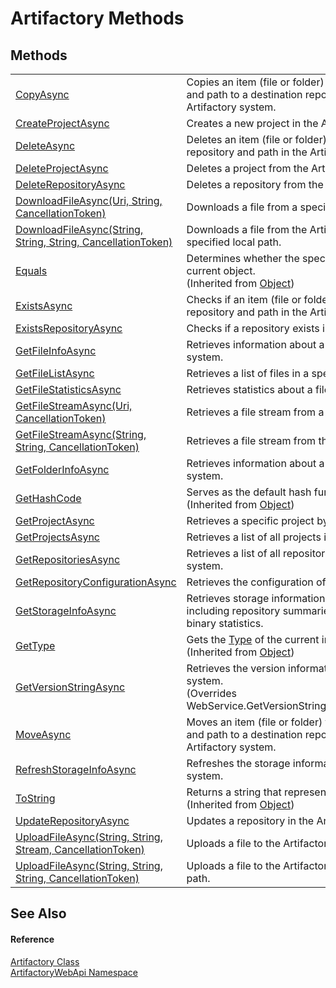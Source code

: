 # Artifactory Methods




## Methods
<table>
<tr>
<td><a href="6f90337e-0386-e97a-dff2-c01abab96c4d">CopyAsync</a></td>
<td>Copies an item (file or folder) from a source repository and path to a destination repository and path in the Artifactory system.</td></tr>
<tr>
<td><a href="489b1eaf-ab80-c652-5b4a-bc134407bcf7">CreateProjectAsync</a></td>
<td>Creates a new project in the Artifactory system.</td></tr>
<tr>
<td><a href="94e7c7f1-d12c-dea8-2ccf-d6539e6b6467">DeleteAsync</a></td>
<td>Deletes an item (file or folder) from a specified repository and path in the Artifactory system.</td></tr>
<tr>
<td><a href="db93873b-ce5f-5a98-01da-5069c620328a">DeleteProjectAsync</a></td>
<td>Deletes a project from the Artifactory system.</td></tr>
<tr>
<td><a href="f8119880-e772-a5e1-70de-31bf37e64865">DeleteRepositoryAsync</a></td>
<td>Deletes a repository from the Artifactory system.</td></tr>
<tr>
<td><a href="3f1681ff-e5c6-11bd-c4a7-e094c3945227">DownloadFileAsync(Uri, String, CancellationToken)</a></td>
<td>Downloads a file from a specified URL to a local path.</td></tr>
<tr>
<td><a href="dbd4e31a-93e4-2303-8556-e841275e6e0c">DownloadFileAsync(String, String, String, CancellationToken)</a></td>
<td>Downloads a file from the Artifactory system to a specified local path.</td></tr>
<tr>
<td><a href="https://learn.microsoft.com/dotnet/api/system.object.equals#system-object-equals(system-object)" target="_blank" rel="noopener noreferrer">Equals</a></td>
<td>Determines whether the specified object is equal to the current object.<br />(Inherited from <a href="https://learn.microsoft.com/dotnet/api/system.object" target="_blank" rel="noopener noreferrer">Object</a>)</td></tr>
<tr>
<td><a href="05a99f27-d471-2b34-89ff-275bdbf43271">ExistsAsync</a></td>
<td>Checks if an item (file or folder) exists in a specified repository and path in the Artifactory system.</td></tr>
<tr>
<td><a href="9134fa6a-569e-c1f1-874e-55d02831f414">ExistsRepositoryAsync</a></td>
<td>Checks if a repository exists in the Artifactory system.</td></tr>
<tr>
<td><a href="aa2037f6-3d7c-d8ab-5fc0-0d8c955d50e0">GetFileInfoAsync</a></td>
<td>Retrieves information about a file in the Artifactory system.</td></tr>
<tr>
<td><a href="65ec511e-4a82-ea75-c860-d0619f21fd5b">GetFileListAsync</a></td>
<td>Retrieves a list of files in a specific storage location.</td></tr>
<tr>
<td><a href="c4bfbc11-70c8-b833-eddc-2d3669c36c05">GetFileStatisticsAsync</a></td>
<td>Retrieves statistics about a file in the Artifactory system.</td></tr>
<tr>
<td><a href="981eb528-8517-7d01-4179-f261ed3d6c94">GetFileStreamAsync(Uri, CancellationToken)</a></td>
<td>Retrieves a file stream from a specified URL.</td></tr>
<tr>
<td><a href="4aabd8dd-4f5b-88c9-c222-effc1a917ad5">GetFileStreamAsync(String, String, CancellationToken)</a></td>
<td>Retrieves a file stream from the Artifactory system.</td></tr>
<tr>
<td><a href="31aeffd3-f851-8683-fcc4-3500d6d876ad">GetFolderInfoAsync</a></td>
<td>Retrieves information about a folder in the Artifactory system.</td></tr>
<tr>
<td><a href="https://learn.microsoft.com/dotnet/api/system.object.gethashcode" target="_blank" rel="noopener noreferrer">GetHashCode</a></td>
<td>Serves as the default hash function.<br />(Inherited from <a href="https://learn.microsoft.com/dotnet/api/system.object" target="_blank" rel="noopener noreferrer">Object</a>)</td></tr>
<tr>
<td><a href="0a15f6bb-5b32-94a9-c558-b5aed8ec6bda">GetProjectAsync</a></td>
<td>Retrieves a specific project by its key.</td></tr>
<tr>
<td><a href="b063d524-180e-bcbf-97f6-587f4790ece1">GetProjectsAsync</a></td>
<td>Retrieves a list of all projects in the Artifactory system.</td></tr>
<tr>
<td><a href="b9d65772-a957-f482-af55-77231f64838f">GetRepositoriesAsync</a></td>
<td>Retrieves a list of all repositories in the Artifactory system.</td></tr>
<tr>
<td><a href="83551ba0-2c06-19dd-95fb-33b9ebfce5cb">GetRepositoryConfigurationAsync</a></td>
<td>Retrieves the configuration of a specific repository.</td></tr>
<tr>
<td><a href="c1cc4d51-27f2-ca40-07e0-3657e1a93951">GetStorageInfoAsync</a></td>
<td>Retrieves storage information for the Artifactory system, including repository summaries, file store details, and binary statistics.</td></tr>
<tr>
<td><a href="https://learn.microsoft.com/dotnet/api/system.object.gettype" target="_blank" rel="noopener noreferrer">GetType</a></td>
<td>Gets the <a href="https://learn.microsoft.com/dotnet/api/system.type" target="_blank" rel="noopener noreferrer">Type</a> of the current instance.<br />(Inherited from <a href="https://learn.microsoft.com/dotnet/api/system.object" target="_blank" rel="noopener noreferrer">Object</a>)</td></tr>
<tr>
<td><a href="6b05fa5b-798f-3a74-fb5e-fdaf6eacba62">GetVersionStringAsync</a></td>
<td>Retrieves the version information of the Artifactory system.<br />(Overrides WebService.GetVersionStringAsync(CancellationToken))</td></tr>
<tr>
<td><a href="8bed2615-68e8-7b7b-4242-a0e0917c5464">MoveAsync</a></td>
<td>Moves an item (file or folder) from a source repository and path to a destination repository and path in the Artifactory system.</td></tr>
<tr>
<td><a href="08f651c0-0c7d-dcbd-a3b1-59cac477d4f3">RefreshStorageInfoAsync</a></td>
<td>Refreshes the storage information for the Artifactory system.</td></tr>
<tr>
<td><a href="https://learn.microsoft.com/dotnet/api/system.object.tostring" target="_blank" rel="noopener noreferrer">ToString</a></td>
<td>Returns a string that represents the current object.<br />(Inherited from <a href="https://learn.microsoft.com/dotnet/api/system.object" target="_blank" rel="noopener noreferrer">Object</a>)</td></tr>
<tr>
<td><a href="1d2364bc-fc58-a482-6774-a2ff11d6f8fa">UpdateRepositoryAsync</a></td>
<td>Updates a repository in the Artifactory system.</td></tr>
<tr>
<td><a href="36380b54-5143-10eb-ee32-3f34a5743ba8">UploadFileAsync(String, String, Stream, CancellationToken)</a></td>
<td>Uploads a file to the Artifactory system from a stream.</td></tr>
<tr>
<td><a href="8fd5a713-b464-9e61-7fbc-57c4a28a4fbb">UploadFileAsync(String, String, String, CancellationToken)</a></td>
<td>Uploads a file to the Artifactory system from a local path.</td></tr>
</table>

## See Also


#### Reference
<a href="214800f8-17f4-d8c7-736d-e57a039a6686">Artifactory Class</a>  
<a href="75b20af6-7197-02a5-e38f-f7b15eac4732">ArtifactoryWebApi Namespace</a>  
